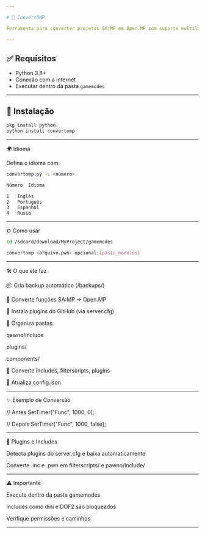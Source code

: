 ```yaml
---

# 🚀 ConvertOMP

Ferramenta para converter projetos SA:MP em Open.MP com suporte multilíngue, backup automático, organização de includes/plugins e muito mais.

---
```


## ✅ Requisitos

- Python 3.8+
- Conexão com a internet
- Executar dentro da pasta `gamemodes`

---

## 🧠 Instalação

```bash
pkg install python
python install convertomp
```
---

🌍 Idioma

Defina o idioma com:
```bash
convertomp.py -L <número>

Número	Idioma

1	Inglês
2	Português
3	Espanhol
4	Russo

```

---

⚙️ Como usar
```bash
cd /sdcard/download/MyProject/gamemodes

convertomp <arquivo.pwn> opcional:[pasta_modulos]
```
---

🛠️ O que ele faz

📦 Cria backup automático (/backups/)

🔁 Converte funções SA:MP → Open.MP

🧩 Instala plugins do GitHub (via server.cfg)

📁 Organiza pastas:

qawno/include

plugins/

components/


🧼 Converte includes, filterscripts, plugins 

📝 Atualiza config.json



---

✨ Exemplo de Conversão

// Antes
SetTimer("Func", 1000, 0);

// Depois
SetTimer("Func", 1000, false);


---

🧩 Plugins e Includes

Detecta plugins do server.cfg e baixa automaticamente

Converte .inc e .pwn em filterscripts/ e pawno/include/



---

⚠️ Importante

Execute dentro da pasta gamemodes

Includes como dini e DOF2 são bloqueados

Verifique permissões e caminhos



---
